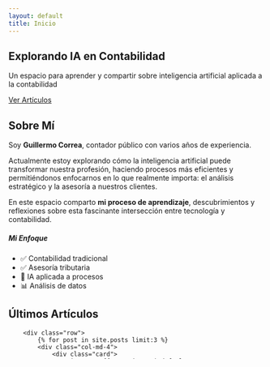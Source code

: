 ```yaml
---
layout: default
title: Inicio
---
```


<!-- Hero Section -->
<section class="hero text-center">
    <div class="container">
        <h1 class="display-5 fw-bold mb-4">Explorando IA en Contabilidad</h1>
        <p class="lead mb-4">Un espacio para aprender y compartir sobre inteligencia artificial aplicada a la contabilidad</p>
        <a href="/blog" class="btn btn-light btn-lg">Ver Artículos</a>
    </div>
</section>

<!-- Sobre Mí Section -->
<section id="sobre-mi" class="section">
    <div class="container">
        <div class="row align-items-center">
            <div class="col-md-8">
                <h2 class="mb-4">Sobre Mí</h2>
                <p class="lead">Soy <strong>Guillermo Correa</strong>, contador público con varios años de experiencia.</p>
                <p>Actualmente estoy explorando cómo la inteligencia artificial puede transformar nuestra profesión, haciendo procesos más eficientes y permitiéndonos enfocarnos en lo que realmente importa: el análisis estratégico y la asesoría a nuestros clientes.</p>
                <p>En este espacio comparto <strong>mi proceso de aprendizaje</strong>, descubrimientos y reflexiones sobre esta fascinante intersección entre tecnología y contabilidad.</p>
            </div>
            <div class="col-md-4 text-center">
                <div class="bg-light p-4 rounded shadow">
                    <h5 class="mb-3">Mi Enfoque</h5>
                    <ul class="list-unstyled text-start">
                        <li class="mb-2">✅ Contabilidad tradicional</li>
                        <li class="mb-2">✅ Asesoría tributaria</li>
                        <li class="mb-2">🚀 IA aplicada a procesos</li>
                        <li class="mb-2">📊 Análisis de datos</li>
                    </ul>
                </div>
            </div>
        </div>
    </div>
</section>

<!-- Blog Preview Section -->
<section class="section section-alt">
    <div class="container">
        <h2 class="text-center mb-5">Últimos Artículos</h2>
        
        <div class="row">
            {% for post in site.posts limit:3 %}
            <div class="col-md-4">
                <div class="card">
                    <img src="{{ post.image | default: '/assets/images/ai_accounting_3.png'}}" class="card-img-top" alt="{{ post.title }}">
                    <div class="card-body">
                        <span class="badge bg-primary mb-2">{{ post.categories[0] }}</span>
                        <h5 class="card-title">{{ post.title }}</h5>
                        <p class="card-text">{{ post.excerpt | strip_html | truncate: 120 }}</p>
                        <div class="d-flex justify-content-between align-items-center">
                            <small class="text-muted">{{ post.date | date: "%b %Y" }}</small>
                            <a href="{{ site.baseurl }}{{ post.url }}" class="btn btn-sm btn-outline-primary">Leer más</a>
                        </div>
                    </div>
                </div>
            </div>
            {% endfor %}
        </div>
        
        <div class="text-center mt-4">
            <a href="/blog" class="btn btn-primary">Ver Todos los Artículos</a>
        </div>
    </div>
</section>

<!-- Servicios Section -->
<section id="servicios" class="section">
    <div class="container">
        <h2 class="text-center mb-5">Servicios Profesionales</h2>
        
        <div class="row">
            <div class="col-md-6 mb-4">
                <div class="card h-100">
                    <div class="card-body text-center">
                        <div class="mb-3">
                            <span style="font-size: 2rem;">📊</span>
                        </div>
                        <h5 class="card-title">Contabilidad Tradicional</h5>
                        <p class="card-text">Servicios contables completos para empresas y personas naturales, con los más altos estándares profesionales.</p>
                    </div>
                </div>
            </div>
            
            <div class="col-md-6 mb-4">
                <div class="card h-100">
                    <div class="card-body text-center">
                        <div class="mb-3">
                            <span style="font-size: 2rem;">💼</span>
                        </div>
                        <h5 class="card-title">Asesoría Tributaria</h5>
                        <p class="card-text">Optimización fiscal y cumplimiento normativo para maximizar beneficios dentro del marco legal.</p>
                    </div>
                </div>
            </div>
            
            <div class="col-md-6 mb-4">
                <div class="card h-100">
                    <div class="card-body text-center">
                        <div class="mb-3">
                            <span style="font-size: 2rem;">🤖</span>
                        </div>
                        <h5 class="card-title">Implementación de IA</h5>
                        <p class="card-text">Asesoría en la incorporación de herramientas de inteligencia artificial en procesos contables.</p>
                    </div>
                </div>
            </div>
            
            <div class="col-md-6 mb-4">
                <div class="card h-100">
                    <div class="card-body text-center">
                        <div class="mb-3">
                            <span style="font-size: 2rem;">📈</span>
                        </div>
                        <h5 class="card-title">Análisis de Datos</h5>
                        <p class="card-text">Transformación de datos financieros en insights accionables para la toma de decisiones.</p>
                    </div>
                </div>
            </div>
        </div>
    </div>
</section>

<!-- Contacto Section -->
<section id="contacto" class="section section-alt">
    <div class="container">
        <h2 class="text-center mb-5">Contacto</h2>
        
        <div class="row justify-content-center">
            <div class="col-md-8">
                <div class="card">
                    <div class="card-body">
                        <div class="row text-center">
                            <div class="col-md-6 mb-3">
                                <h5>📧 Email</h5>
                                <p class="text-muted">guicolo52@gmail.com</p>
                            </div>
                            <div class="col-md-6 mb-3">
                                <h5>📍 Ubicación</h5>
                                <p class="text-muted">Colombia</p>
                            </div>
                        </div>
                        <div class="text-center mt-4">
                            <p class="text-muted">¿Interesado en conversar sobre contabilidad e IA? ¡No dudes en contactarme!</p>
                            <a href="mailto:guicolo52@gmail.com" class="btn btn-primary">Enviar Email</a>
                        </div>
                    </div>
                </div>
            </div>
        </div>
    </div>
</section>
